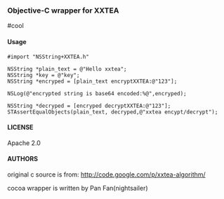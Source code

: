 ### Objective-C wrapper for XXTEA

#cool

#### Usage

    #import "NSString+XXTEA.h"
    
    NSString *plain_text = @"Hello xxtea";
    NSString *key = @"key";
    NSString *encryped = [plain_text encryptXXTEA:@"123"];
    
    NSLog(@"encrypted string is base64 encoded:%@",encryped);
    
    NSString *decryped = [encryped decryptXXTEA:@"123"];
    STAssertEqualObjects(plain_text, decryped,@"xxtea encypt/decrypt");


#### LICENSE
    
Apache 2.0

#### AUTHORS

original c source is from: http://code.google.com/p/xxtea-algorithm/

cocoa wrapper is written by Pan Fan(nightsailer)
